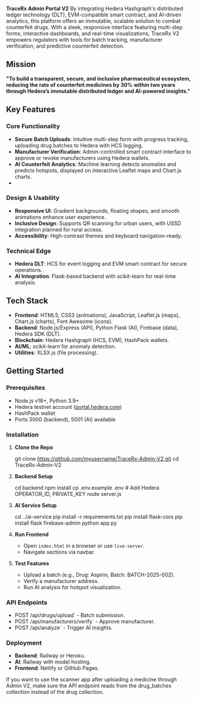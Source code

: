 **TraceRx Admin Portal V2** By integrating Hedera Hashgraph's distributed ledger technology (DLT), EVM-compatible smart contract, and AI-driven analytics, this platform offers an immutable, scalable solution to combat counterfeit drugs. With a sleek, responsive interface featuring multi-step forms, interactive dashboards, and real-time visualizations, TraceRx V2 empowers regulators with tools for batch tracking, manufacturer verification, and predictive counterfeit detection.

## Mission
**"To build a transparent, secure, and inclusive pharmaceutical ecosystem, reducing the rate of counterfeit medicines by 30% within two years through Hedera’s immutable distributed ledger and AI-powered insights."**

##  Key Features

### Core Functionality
- **Secure Batch Uploads**: Intuitive multi-step form with progress tracking, uploading drug batches to Hedera with HCS logging.
- **Manufacturer Verification**: Admin-controlled smart contract interface to approve or revoke manufacturers using Hedera wallets.
- **AI Counterfeit Analytics**: Machine learning detects anomalies and predicts hotspots, displayed on interactive Leaflet maps and Chart.js charts.
- 
### Design & Usability
- **Responsive UI**: Gradient backgrounds, floating shapes, and smooth animations enhance user experience.
- **Inclusive Design**: Supports QR scanning for urban users, with USSD integration planned for rural access.
- **Accessibility**: High-contrast themes and keyboard navigation-ready.

### Technical Edge
- **Hedera DLT**: HCS for event logging and EVM smart contract for secure operations.
- **AI Integration**: Flask-based backend with scikit-learn for real-time analysis.

##  Tech Stack

- **Frontend**: HTML5, CSS3 (animations), JavaScript, Leaflet.js (maps), Chart.js (charts), Font Awesome (icons).
- **Backend**: Node.js/Express (API), Python Flask (AI), Firebase (data), Hedera SDK (DLT).
- **Blockchain**: Hedera Hashgraph (HCS, EVM), HashPack wallets.
- **AI/ML**: scikit-learn for anomaly detection.
- **Utilities**: XLSX.js (file processing).

##  Getting Started

### Prerequisites
- Node.js v18+, Python 3.9+
- Hedera testnet account ([portal.hedera.com](https://portal.hedera.com))
- HashPack wallet
- Ports 3000 (backend), 5001 (AI) available

### Installation

1. **Clone the Repo**

   git clone https://github.com/myusername/TraceRx-Admin-V2.git
   cd TraceRx-Admin-V2
   

2. **Backend Setup**
   
   cd backend
   npm install
   cp .env.example .env  # Add Hedera OPERATOR_ID, PRIVATE_KEY
   node server.js
   

3. **AI Service Setup**
   
   cd ../ai-service
   pip install -r requirements.txt
   pip install flask-cors
   pip install flask firebase-admin
   python app.py
   

5. **Run Frontend**
   - Open `index.html` in a browser or use `live-server`.
   - Navigate sections via navbar.

6. **Test Features**
   - Upload a batch (e.g., Drug: Aspirin, Batch: BATCH-2025-002).
   - Verify a manufacturer address.
   - Run AI analysis for hotspot visualization.

### API Endpoints
- POST /api/drugs/upload` - Batch submission.
- POST /api/manufacturers/verify` - Approve manufacturer.
- POST /api/analyze` - Trigger AI insights.

### Deployment
- **Backend**: Railway or Heroku.
- **AI**: Railway with model hosting.
- **Frontend**: Netlify or GitHub Pages.

If you want to use the scanner app after uploading a medicine through Admin V2, make sure the API endpoint reads from the drug_batches collection instead of the drug collection.
